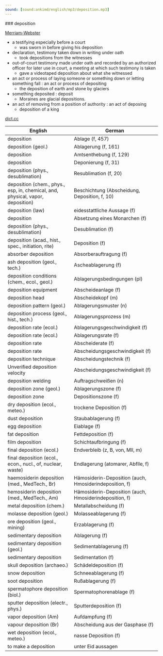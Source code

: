 ```yaml
---
sound: [sound:ankimd/english/mp3/deposition.mp3]
---
```


\### deposition

[Merriam-Webster](https://www.merriam-webster.com/dictionary/deposition)

- a testifying especially before a court
    - was sworn in before giving his deposition
- declaration, testimony taken down in writing under oath
    - took depositions from the witnesses
- out-of-court testimony made under oath and recorded by an authorized officer for later use in court, a meeting at which such testimony is taken
    - gave a videotaped deposition about what she witnessed
- an act or process of laying someone or something down or letting something fall : an act or process of depositing
    - the deposition of earth and stone by glaciers
- something deposited : deposit
    - Moraines are glacial depositions.
- an act of removing from a position of authority : an act of deposing
    - deposition of a king

[dict.cc](https://www.dict.cc/deposition)

| English        | German       |
| -------------- | ------------ |
| deposition | Ablage (f, 457) |
| deposition (geol.) | Ablagerung (f, 161) |
| deposition | Amtsenthebung (f, 129) |
| deposition | Deponierung (f, 31) |
| deposition (phys., desublimation) | Resublimation (f, 20) |
| deposition (chem., phys., esp, in, chemical, and, physical, vapor, deposition) | Beschichtung (Abscheidung, Deposition, f, 10) |
| deposition (law) | eidesstattliche Aussage (f) |
| deposition | Absetzung eines Monarchen (f) |
| deposition (phys., desublimation) | Desublimation (f) |
| deposition (acad., hist., spec., initiation, rite) | Deposition (f) |
| absorber deposition | Absorberauftragung (f) |
| ash deposition (geol., tech.) | Ascheablagerung (f) |
| deposition conditions (chem., ecol., geol.) | Ablagerungsbedingungen (pl) |
| deposition equipment | Abscheideanlage (f) |
| deposition head | Abscheidekopf (m) |
| deposition pattern (geol.) | Ablagerungsmuster (n) |
| deposition process (geol., hist., tech.) | Ablagerungsprozess (m) |
| deposition rate (ecol.) | Ablagerungsgeschwindigkeit (f) |
| deposition rate (ecol.) | Ablagerungsrate (f) |
| deposition rate | Abscheiderate (f) |
| deposition rate | Abscheidungsgeschwindigkeit (f) |
| deposition technique | Abscheidungstechnik (f) |
| Unverified deposition velocity | Abscheidungsgeschwindigkeit (f) |
| deposition welding | Auftragschweißen (n) |
| deposition zone (geol.) | Ablagerungszone (f) |
| deposition zone | Depositionszone (f) |
| dry deposition (ecol., meteo.) | trockene Deposition (f) |
| dust deposition | Staubablagerung (f) |
| egg deposition | Eiablage (f) |
| fat deposition | Fettdeposition (f) |
| film deposition | Schichtaufbringung (f) |
| final deposition (ecol.) | Endverbleib (z, B, von, Mll, m) |
| final deposition (ecol., econ., nucl., of, nuclear, waste) | Endlagerung (atomarer, Abflle, f) |
| haemosiderin deposition (med., MedTech., Br) | Hämosiderin-Deposition (auch, Hmosiderindeposition, f) |
| hemosiderin deposition (med., MedTech., Am) | Hämosiderin-Deposition (auch, Hmosiderindeposition, f) |
| metal deposition (chem.) | Metallabscheidung (f) |
| molasse deposition (geol.) | Molasseablagerung (f) |
| ore deposition (geol., mining) | Erzablagerung (f) |
| sedimentary deposition | Ablagerung (f) |
| sedimentary deposition (geol.) | Sedimentablagerung (f) |
| sedimentary deposition | Sedimentation (f) |
| skull deposition (archaeo.) | Schädeldeposition (f) |
| snow deposition | Schneeablagerung (f) |
| soot deposition | Rußablagerung (f) |
| spermatophore deposition (biol.) | Spermatophorenablage (f) |
| sputter deposition (electr., phys.) | Sputterdeposition (f) |
| vapor deposition (Am) | Aufdampfung (f) |
| vapour deposition (Br) | Abscheidung aus der Gasphase (f) |
| wet deposition (ecol., meteo.) | nasse Deposition (f) |
| to make a deposition | unter Eid aussagen |
